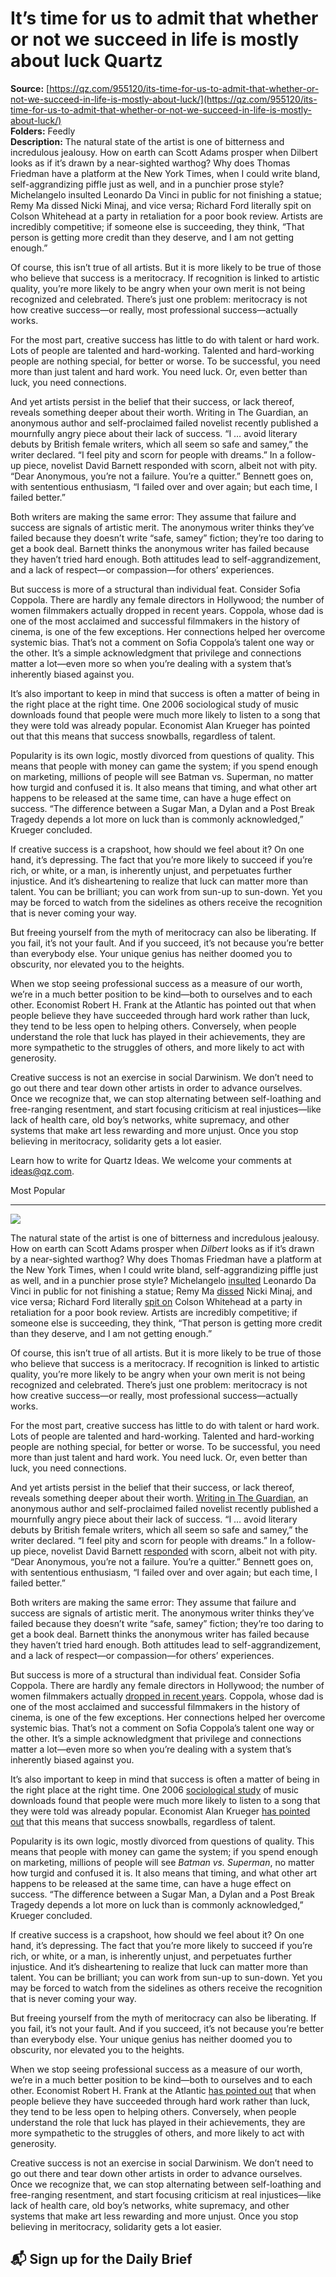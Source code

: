 # It’s time for us to admit that whether or not we succeed in life is mostly about luck Quartz

**Source:** [https://qz.com/955120/its-time-for-us-to-admit-that-whether-or-not-we-succeed-in-life-is-mostly-about-luck/](https://qz.com/955120/its-time-for-us-to-admit-that-whether-or-not-we-succeed-in-life-is-mostly-about-luck/)  
**Folders:** Feedly  
**Description:** The natural state of the artist is one of bitterness and incredulous jealousy. How on earth can Scott Adams prosper when Dilbert looks as if it’s drawn by a near-sighted warthog? Why does Thomas Friedman have a platform at the New York Times, when I could write bland, self-aggrandizing piffle just as well, and in a punchier prose style? Michelangelo insulted Leonardo Da Vinci in public for not finishing a statue; Remy Ma dissed Nicki Minaj, and vice versa; Richard Ford literally spit on Colson Whitehead at a party in retaliation for a poor book review. Artists are incredibly competitive; if someone else is succeeding, they think, “That person is getting more credit than they deserve, and I am not getting enough.”

Of course, this isn’t true of all artists. But it is more likely to be true of those who believe that success is a meritocracy. If recognition is linked to artistic quality, you’re more likely to be angry when your own merit is not being recognized and celebrated. There’s just one problem: meritocracy is not how creative success—or really, most professional success—actually works.

For the most part, creative success has little to do with talent or hard work. Lots of people are talented and hard-working. Talented and hard-working people are nothing special, for better or worse. To be successful, you need more than just talent and hard work. You need luck. Or, even better than luck, you need connections.

And yet artists persist in the belief that their success, or lack thereof, reveals something deeper about their worth. Writing in The Guardian, an anonymous author and self-proclaimed failed novelist recently published a mournfully angry piece about their lack of success. “I … avoid literary debuts by British female writers, which all seem so safe and samey,” the writer declared. “I feel pity and scorn for people with dreams.” In a follow-up piece, novelist David Barnett responded with scorn, albeit not with pity. “Dear Anonymous, you’re not a failure. You’re a quitter.” Bennett goes on, with sententious enthusiasm, “I failed over and over again; but each time, I failed better.”

Both writers are making the same error: They assume that failure and success are signals of artistic merit. The anonymous writer thinks they’ve failed because they doesn’t write “safe, samey” fiction; they’re too daring to get a book deal. Barnett thinks the anonymous writer has failed because they haven’t tried hard enough. Both attitudes lead to self-aggrandizement, and a lack of respect—or compassion—for others’ experiences.

But success is more of a structural than individual feat. Consider Sofia Coppola. There are hardly any female directors in Hollywood; the number of women filmmakers actually dropped in recent years. Coppola, whose dad is one of the most acclaimed and successful filmmakers in the history of cinema, is one of the few exceptions. Her connections helped her overcome systemic bias. That’s not a comment on Sofia Coppola’s talent one way or the other. It’s a simple acknowledgment that privilege and connections matter a lot—even more so when you’re dealing with a system that’s inherently biased against you.

It’s also important to keep in mind that success is often a matter of being in the right place at the right time. One 2006 sociological study of music downloads found that people were much more likely to listen to a song that they were told was already popular. Economist Alan Krueger has pointed out that this means that success snowballs, regardless of talent.

Popularity is its own logic, mostly divorced from questions of quality. This means that people with money can game the system; if you spend enough on marketing, millions of people will see Batman vs. Superman, no matter how turgid and confused it is. It also means that timing, and what other art happens to be released at the same time, can have a huge effect on success. “The difference between a Sugar Man, a Dylan and a Post Break Tragedy depends a lot more on luck than is commonly acknowledged,” Krueger concluded.

If creative success is a crapshoot, how should we feel about it? On one hand, it’s depressing. The fact that you’re more likely to succeed if you’re rich, or white, or a man, is inherently unjust, and perpetuates further injustice. And it’s disheartening to realize that luck can matter more than talent. You can be brilliant; you can work from sun-up to sun-down. Yet you may be forced to watch from the sidelines as others receive the recognition that is never coming your way.

But freeing yourself from the myth of meritocracy can also be liberating. If you fail, it’s not your fault. And if you succeed, it’s not because you’re better than everybody else. Your unique genius has neither doomed you to obscurity, nor elevated you to the heights.

When we stop seeing professional success as a measure of our worth, we’re in a much better position to be kind—both to ourselves and to each other. Economist Robert H. Frank at the Atlantic has pointed out that when people believe they have succeeded through hard work rather than luck, they tend to be less open to helping others. Conversely, when people understand the role that luck has played in their achievements, they are more sympathetic to the struggles of others, and more likely to act with generosity.

Creative success is not an exercise in social Darwinism. We don’t need to go out there and tear down other artists in order to advance ourselves. Once we recognize that, we can stop alternating between self-loathing and free-ranging resentment, and start focusing criticism at real injustices—like lack of health care, old boy’s networks, white supremacy, and other systems that make art less rewarding and more unjust. Once you stop believing in meritocracy, solidarity gets a lot easier.

Learn how to write for Quartz Ideas. We welcome your comments at ideas@qz.com.

Most Popular


---

<div><div><div><picture><img src="https://qz.com/cdn-cgi/image/width=1024%2Cquality=85%2Cformat=auto/https://assets.qz.com/media/fdfaa3e6a3a0c52860b5fc07dd2f343f.jpg"></picture></div><p>The natural state of the artist is one of bitterness and incredulous jealousy. How on earth can Scott Adams prosper when <em>Dilbert</em> looks as if it’s drawn by a near-sighted warthog? Why does Thomas Friedman have a platform at the New York Times, when I could write bland, self-aggrandizing piffle just as well, and in a punchier prose style? Michelangelo <a href="https://www.theguardian.com/artanddesign/jonathanjonesblog/2015/mar/12/blood-on-the-canvas-greatest-art-feuds-leonardo-michelangelo-picasso-matisse-van-gogh-gauguin-mackie">insulted</a> Leonardo Da Vinci in public for not finishing a statue; Remy Ma <a href="http://www.rollingstone.com/music/news/nicki-minaj-vs-remy-ma-rap-queens-beef-history-explained-w469315">dissed</a> Nicki Minaj, and vice versa; Richard Ford literally <a href="http://flavorwire.com/183467/10-notorious-literary-spats">spit on</a> Colson Whitehead at a party in retaliation for a poor book review. Artists are incredibly competitive; if someone else is succeeding, they think, “That person is getting more credit than they deserve, and I am not getting enough.”</p></div><div><p>Of course, this isn’t true of all artists. But it is more likely to be true of those who believe that success is a meritocracy. If recognition is linked to artistic quality, you’re more likely to be angry when your own merit is not being recognized and celebrated. There’s just one problem: meritocracy is not how creative success—or really, most professional success—actually works.</p></div><div><p>For the most part, creative success has little to do with talent or hard work. Lots of people are talented and hard-working. Talented and hard-working people are nothing special, for better or worse. To be successful, you need more than just talent and hard work. You need luck. Or, even better than luck, you need connections.</p></div><div><p>And yet artists persist in the belief that their success, or lack thereof, reveals something deeper about their worth. <a href="https://www.theguardian.com/lifeandstyle/2017/apr/01/what-im-really-thinking-the-failed-novelist">Writing in The Guardian</a>, an anonymous author and self-proclaimed failed novelist recently published a mournfully angry piece about their lack of success. “I … avoid literary debuts by British female writers, which all seem so safe and samey,” the writer declared. “I feel pity and scorn for people with dreams.” In a follow-up piece, novelist David Barnett <a href="https://www.theguardian.com/books/booksblog/2017/apr/05/do-two-unpublished-books-make-you-a-failed-author-no-youre-a-quitter?CMP=share_btn_tw">responded</a> with scorn, albeit not with pity. “Dear Anonymous, you’re not a failure. You’re a quitter.” Bennett goes on, with sententious enthusiasm, “I failed over and over again; but each time, I failed better.”</p></div><div><p>Both writers are making the same error: They assume that failure and success are signals of artistic merit. The anonymous writer thinks they’ve failed because they doesn’t write “safe, samey” fiction; they’re too daring to get a book deal. Barnett thinks the anonymous writer has failed because they haven’t tried hard enough. Both attitudes lead to self-aggrandizement, and a lack of respect—or compassion—for others’ experiences.</p></div><div><p>But success is more of a structural than individual feat. Consider Sofia Coppola. There are hardly any female directors in Hollywood; the number of women filmmakers actually <a href="http://variety.com/2017/film/news/female-directors-hollywood-diversity-1201958694/">dropped in recent years</a>. Coppola, whose dad is one of the most acclaimed and successful filmmakers in the history of cinema, is one of the few exceptions. Her connections helped her overcome systemic bias. That’s not a comment on Sofia Coppola’s talent one way or the other. It’s a simple acknowledgment that privilege and connections matter a lot—even more so when you’re dealing with a system that’s inherently biased against you.</p></div><div><p>It’s also important to keep in mind that success is often a matter of being in the right place at the right time. One 2006 <a href="https://www.princeton.edu/~mjs3/salganik_dodds_watts06_full.pdf">sociological study</a> of music downloads found that people were much more likely to listen to a song that they were told was already popular. Economist Alan Krueger <a href="https://www.washingtonpost.com/news/wonk/wp/2013/06/12/alan-krueger-on-how-the-music-industry-explains-inequality/?utm_term=.7151a5a71141">has pointed out</a> that this means that success snowballs, regardless of talent.</p></div><div><p>Popularity is its own logic, mostly divorced from questions of quality. This means that people with money can game the system; if you spend enough on marketing, millions of people will see <em>Batman vs. Superman</em>, no matter how turgid and confused it is. It also means that timing, and what other art happens to be released at the same time, can have a huge effect on success. “The difference between a Sugar Man, a Dylan and a Post Break Tragedy depends a lot more on luck than is commonly acknowledged,” Krueger concluded.</p></div><div><p>If creative success is a crapshoot, how should we feel about it? On one hand, it’s depressing. The fact that you’re more likely to succeed if you’re rich, or white, or a man, is inherently unjust, and perpetuates further injustice. And it’s disheartening to realize that luck can matter more than talent. You can be brilliant; you can work from sun-up to sun-down. Yet you may be forced to watch from the sidelines as others receive the recognition that is never coming your way.</p></div><div><p>But freeing yourself from the myth of meritocracy can also be liberating. If you fail, it’s not your fault. And if you succeed, it’s not because you’re better than everybody else. Your unique genius has neither doomed you to obscurity, nor elevated you to the heights.</p></div><div><p>When we stop seeing professional success as a measure of our worth, we’re in a much better position to be kind—both to ourselves and to each other. Economist Robert H. Frank at the Atlantic <a href="https://www.theatlantic.com/magazine/archive/2016/05/why-luck-matters-more-than-you-might-think/476394/">has pointed out</a> that when people believe they have succeeded through hard work rather than luck, they tend to be less open to helping others. Conversely, when people understand the role that luck has played in their achievements, they are more sympathetic to the struggles of others, and more likely to act with generosity.</p></div><div><p>Creative success is not an exercise in social Darwinism. We don’t need to go out there and tear down other artists in order to advance ourselves. Once we recognize that, we can stop alternating between self-loathing and free-ranging resentment, and start focusing criticism at real injustices—like lack of health care, old boy’s networks, white supremacy, and other systems that make art less rewarding and more unjust. Once you stop believing in meritocracy, solidarity gets a lot easier.</p></div><div><h2>📬 Sign up for the Daily Brief</h2></div></div>
